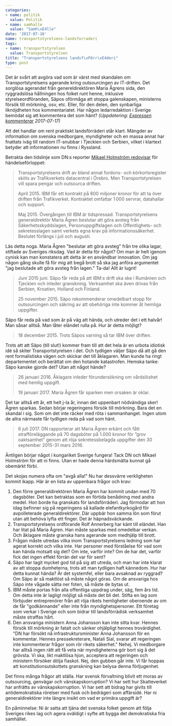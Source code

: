 ```yaml
---
categories:
- name: politik
  value: Politik
- name: samhalle
  value: "Samh\xE4lle"
date: '2017-07-16'
name: transportstyrelsens-landsforraderi
tags:
- name: transportstyrelsen
  value: Transportstyrelsen
title: "Transportstyrelsens landsf\xF6rr\xE4deri"
type: post
---
```

Det är svårt att avgöra vad som är värst med skandalen om Transportstyrelsens agerande kring outsourcingen av IT-driften. Det sorglösa agerandet från genereldirektören Maria Ågrens sida, den ryggradslösa hållningen hos folket runt henne, inklusive styrelseordföranden, Säpos oförmåga att stoppa galenskapen, ministerns försök till mörkning, osv, etc. Eller, för den delen, den synbarliga liknöjdheten hos kommentariatet. Har någon ledarredaktion i Sverige bemödat sig att kommentera det som hänt? (*Uppdatering: [Expressen kommenterar](http://www.expressen.se/ledare/myndigheter-behover-ga-kurs-i-anti-naivitet-/) 2017-07-17)*

Att det handlar om rent praktiskt landsförräderi står klart. Mängder av information om svenska medborgare, myndigheter och en massa annat har fnattats iväg till random IT-snubbar i Tjeckien och Serbien, vilket i klartext betyder att informationen nu finns i Ryssland.

Betrakta den tidslinje som DN:s reporter [Mikael Holmström redovisar](http://www.dn.se/nyheter/sverige/statliga-hemligheter-kunde-nas-av-frammande-makt/) för händelseförloppet:

> Transportstyrelsens drift av bland annat fordons- och körkortsregister sköts av Trafikverkets datacentral i Örebro. Men Transportstyrelsen vill spara pengar och outsourca driften.
>
> April 2015. IBM får ett kontrakt på 800 miljoner kronor för att ta över driften från Trafikverket. Kontraktet omfattar 1 000 servrar, datahallar och support.
>
> Maj 2015. Övergången till IBM är tidspressad. Transportstyrelsens generaldirektör Maria Ågren beslutar att göra avsteg från Säkerhetsskyddslagen, Personuppgiftslagen och Offentlighets- och sekretesslagen samt verkets egna krav på informationssäkerhet. Beslutet förlängs i juli och augusti.

Läs detta noga. Maria Ågren "beslutar att göra avsteg" från tre olika lagar, stiftade av Sveriges riksdag. Vad är detta för något? Om man är helt igenom cynisk kan man konstatera att detta är en användbar innovation. Om jag någon gång skulle få för mig att begå brott så ska jag anföra argumentet "jag beslutade att göra avsteg från lagen." Ta-da! Allt är lugnt!

> Juni 2015 juni. Säpo får reda på att IBM:s drift ska ske i Rumänien och Tjeckien och inleder granskning. Verksamhet ska även drivas från Serbien, Kroatien, Holland och Finland.
> 
> 25 november 2015. Säpo rekommenderar omedelbart stopp för outsourcingen och säkring av att obehöriga inte kommer åt hemliga uppgifter.

Säpo får reda på vad som är på väg att hända, och utreder det i ett halvår! Man såsar alltså. Man låter eländet rulla på. Hur är detta möjligt?

> 18 december 2015. Trots Säpos varning så tar IBM över driften.

Trots att att Säpo (till slut!) kommer fram till att det hela är en urbota idiotisk idé så skiter Transportstyrelsen i det. Och tydligen väljer Säpo då att gå den rent formalistiska vägen och skickar det till åklagaren. Man kunde ha ringt departementet och berättat om den hotande katastrofen. Hemska tanke: Säpo kanske gjorde det? Utan att något hände?

> 26 januari 2016. Åklagare inleder förundersökning om vårdslöshet med hemlig uppgift.
> 
> 19 januari 2017. Maria Ågren får sparken men orsaken är oklar.

Det tar alltså ett år, ett helt j-la år, innan det uppenbart nödvändiga sker! Ågren sparkas. Sedan börjar regeringens försök till mörkning. Bara det en skandal i sig. Som om det inte räcker med röta i sammanhanget. Ingen utom de allra närmaste får tydligen reda på vad som hänt.

> 6 juli 2017. DN rapporterar att Maria Ågren erkänt och fått strafföreläggande på 70 dagsböter på 1.000 kronor för ”grov oaktsamhet” genom att röja sekretessbelagda uppgifter den 30 september 2015-31 mars 2016.

Äntligen börjar något i kungariket Sverige fungera! Tack DN och Mikael Holmström för att ni finns. Utan er hade denna härdsmälta kunnat gå obemärkt förbi.

Det skojas numera ofta om "avgå alla!" Nu har dessvärre verkligheten kommit ikapp. Här är en lista av uppenbara frågor och krav:

1. Den förre generaldirektören Maria Ågren har kommit undan med 70 dagsböter. Det kan betraktas som en förtida benådning med andra medel. Hon borde ha granskats för landsförräderi. Jag förmodar att hon idag befinner sig på regeringens så kallade elefantkyrkogård för avpolleterade generaldirektörer. Där uppbär hon samma lön som förut utan att behöva lyfta ett finger. Det är häpnadsväckande.
2. Transportstyrelsens ordförande Rolf Annerberg har känt till eländet. Han har litat på Maria Ågren. Han måste sparkas med omedelbar verkan. Och åklagare måste granska hans agerande som medhjälp till brott.
3. Frågan måste utredas vilka inom Transportstyrelsens ledning som har agerat korrekt och vilka inte. Har personer med förståelse för vad som kan hända motsatt sig det? Om inte, varför inte? Om de har det, varför fick det ingen effekt förrän det var för sent?
4. Säpo har tagit mycket god tid på sig att utreda, och man har inte klarat av att stoppa dumheterna, trots att man tydligen haft kännedom. Hur har detta kunnat hända? Är det systemfel, eller bara avsaknad av ryggrad? Om Säpo är så maktlöst så måste något göras. Om de ansvariga hos Säpo inte vågade sätta ner foten, så måste de bytas ut.
5. IBM måste portas från alla offentliga uppdrag under, säg, fem års tid. Om detta inte är lagligt möjligt så måste det bli det. Stifta en lag som förbjuder entreprenörer från att röja rikets hemligheter oberoende av om de får "godkännande" eller inte från myndighetspersoner. Ett företag som verkar i Sverige och som bidrar till landsförrädisk verksamhet måste straffas hårt.
6. Den ansvariga ministern Anna Johansson kan inte sitta kvar. Hennes försök till mörkning är fatalt och sänker ohjälpligt hennes trovärdighet. "DN har försökt nå infrastruktursminister Anna Johansson för en kommentar. Hennes pressekreterare, Natali Sial, svarar att regeringen inte kommenterar frågor som rör rikets säkerhet." Nehej. Vi medborgare har alltså ingen rätt att få veta när myndigheterna gör bort sig å det grövsta. Vi ska, likt maktlösa hjon, acceptera att regeringen och ministern försöker dölja fiaskot. Nej, den gubben går inte. Vi får hoppas att konstitutionsutskottets granskning kan belysa denna förljugenhet.

Det finns många frågor att ställa. Har svensk förvaltning blivit ett moras av outsourcing, genvägar och vänskapskorruption? Vi har sett hur Skatteverket har anfrätts av vänskapskorruption. Vi har sett att bidrag har givits till antidemokratiska rörelser med fusk och bedrägeri som affärsidé. Har ni generaldirektörer inte längre insikt om vad er primära uppgift är?

En påminnelse: Ni är satta att tjäna det svenska folket genom att följa Sveriges rikes lag och agera oväldigt i syfte att bygga det demokratiska fria samhället.


